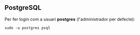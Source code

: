 PostgreSQL
--------------

Per fer login com a usuari **postgres** (l'administrador per defecte):
```
sudo -u postgres psql
```
